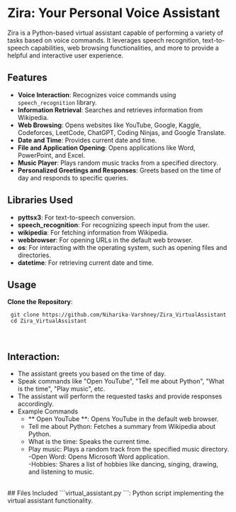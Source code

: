 # Zira: Your Personal Voice Assistant

Zira is a Python-based virtual assistant capable of performing a variety of tasks based on voice commands. It leverages speech recognition, text-to-speech capabilities, web browsing functionalities, and more to provide a helpful and interactive user experience.


## Features

- **Voice Interaction**: Recognizes voice commands using `speech_recognition` library.
- **Information Retrieval**: Searches and retrieves information from Wikipedia.
- **Web Browsing**: Opens websites like YouTube, Google, Kaggle, Codeforces, LeetCode, ChatGPT, Coding Ninjas, and Google Translate.
- **Date and Time**: Provides current date and time.
- **File and Application Opening**: Opens applications like Word, PowerPoint, and Excel.
- **Music Player**: Plays random music tracks from a specified directory.
- **Personalized Greetings and Responses**: Greets based on the time of day and responds to specific queries.

## Libraries Used

- **pyttsx3**: For text-to-speech conversion.
- **speech_recognition**: For recognizing speech input from the user.
- **wikipedia**: For fetching information from Wikipedia.
- **webbrowser**: For opening URLs in the default web browser.
- **os**: For interacting with the operating system, such as opening files and directories.
- **datetime**: For retrieving current date and time.

## Usage

 **Clone the Repository**:

   ``` git clone https://github.com/Niharika-Varshney/Zira_VirtualAssistant```
   <br>
  ``` cd Zira_VirtualAssistant```


<br>


## Interaction:

- The assistant greets you based on the time of day.  <br>
- Speak commands like "Open YouTube", "Tell me about Python", "What is the time", "Play music", etc.  <br>
- The assistant will perform the requested tasks and provide responses accordingly.  <br>
- Example Commands  <br>
   - ** Open YouTube **: Opens YouTube in the default web browser.  <br>
   - Tell me about Python: Fetches a summary from Wikipedia about Python.  <br>
   - What is the time: Speaks the current time.  <br>
   - Play music: Plays a random track from the specified music directory.  <br>
   -Open Word: Opens Microsoft Word application.  <br>
   -Hobbies: Shares a list of hobbies like dancing, singing, drawing, and listening to music.  <br>
<br>
## Files Included
```virtual_assistant.py ```: Python script implementing the virtual assistant functionality.
